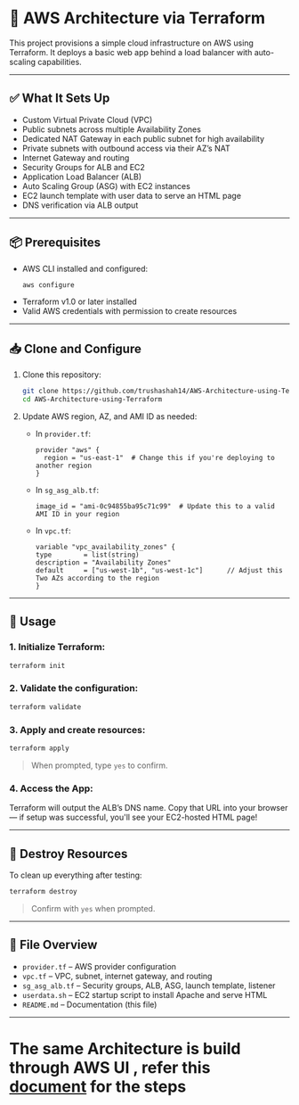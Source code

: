 # 🚀 AWS Architecture via Terraform

This project provisions a simple cloud infrastructure on AWS using Terraform. It deploys a basic web app behind a load balancer with auto-scaling capabilities.

---

## ✅ What It Sets Up

- Custom Virtual Private Cloud (VPC)
- Public subnets across multiple Availability Zones
- Dedicated NAT Gateway in each public subnet for high availability
- Private subnets with outbound access via their AZ’s NAT
- Internet Gateway and routing
- Security Groups for ALB and EC2
- Application Load Balancer (ALB)
- Auto Scaling Group (ASG) with EC2 instances
- EC2 launch template with user data to serve an HTML page
- DNS verification via ALB output

---

## 📦 Prerequisites

- AWS CLI installed and configured:
  ```bash
  aws configure
  ```
- Terraform v1.0 or later installed
- Valid AWS credentials with permission to create resources

---

## 📥 Clone and Configure

1. Clone this repository:

   ```bash
   git clone https://github.com/trushashah14/AWS-Architecture-using-Terraform.git
   cd AWS-Architecture-using-Terraform
   ```

2. Update AWS region, AZ, and AMI ID as needed:

   - In `provider.tf`:
     ```hcl
     provider "aws" {
       region = "us-east-1"  # Change this if you're deploying to another region
     }
     ```

   - In `sg_asg_alb.tf`:
     ```hcl
     image_id = "ami-0c94855ba95c71c99"  # Update this to a valid AMI ID in your region
     ```

   - In `vpc.tf`:
     ```hcl
     variable "vpc_availability_zones" {
     type        = list(string)                        
     description = "Availability Zones"                
     default     = ["us-west-1b", "us-west-1c"]      // Adjust this Two AZs according to the region 
     }
     ```
---

## 🔧 Usage

### 1. Initialize Terraform:

```bash
terraform init
```

### 2. Validate the configuration:

```bash
terraform validate
```

### 3. Apply and create resources:

```bash
terraform apply
```

> When prompted, type `yes` to confirm.

### 4. Access the App:

Terraform will output the ALB’s DNS name. Copy that URL into your browser — if setup was successful, you'll see your EC2-hosted HTML page!

---

## 🧨 Destroy Resources

To clean up everything after testing:

```bash
terraform destroy
```

> Confirm with `yes` when prompted.

---

## 📁 File Overview

- `provider.tf` – AWS provider configuration  
- `vpc.tf` – VPC, subnet, internet gateway, and routing  
- `sg_asg_alb.tf` – Security groups, ALB, ASG, launch template, listener  
- `userdata.sh` – EC2 startup script to install Apache and serve HTML  
- `README.md` – Documentation (this file)

---

# The same Architecture is build through AWS UI , refer this [document](https://docs.google.com/document/d/16x2zFxIRKabWw7mMnTvIER3ZO6jFdwp2rZwswtEyLZ8/edit?tab=t.0) for the steps 